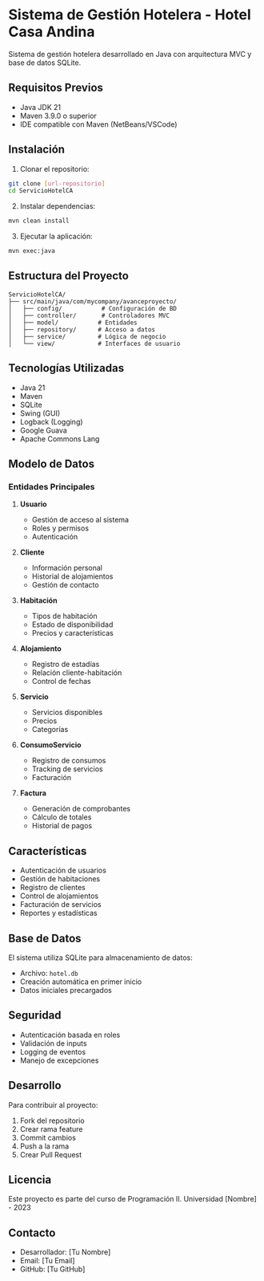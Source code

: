 # Sistema de Gestión Hotelera - Hotel Casa Andina

Sistema de gestión hotelera desarrollado en Java con arquitectura MVC y base de datos SQLite.

## Requisitos Previos

- Java JDK 21
- Maven 3.9.0 o superior
- IDE compatible con Maven (NetBeans/VSCode)

## Instalación

1. Clonar el repositorio:
```bash
git clone [url-repositorio]
cd ServicioHotelCA
```

2. Instalar dependencias:
```bash
mvn clean install
```

3. Ejecutar la aplicación:
```bash
mvn exec:java
```

## Estructura del Proyecto

```
ServicioHotelCA/
├── src/main/java/com/mycompany/avanceproyecto/
│   ├── config/           # Configuración de BD
│   ├── controller/       # Controladores MVC
│   ├── model/           # Entidades
│   ├── repository/      # Acceso a datos
│   ├── service/         # Lógica de negocio
│   └── view/            # Interfaces de usuario
```

## Tecnologías Utilizadas

- Java 21
- Maven
- SQLite
- Swing (GUI)
- Logback (Logging)
- Google Guava
- Apache Commons Lang

## Modelo de Datos

### Entidades Principales

1. **Usuario**
   - Gestión de acceso al sistema
   - Roles y permisos
   - Autenticación

2. **Cliente**
   - Información personal
   - Historial de alojamientos
   - Gestión de contacto

3. **Habitación**
   - Tipos de habitación
   - Estado de disponibilidad
   - Precios y características

4. **Alojamiento**
   - Registro de estadías
   - Relación cliente-habitación
   - Control de fechas

5. **Servicio**
   - Servicios disponibles
   - Precios
   - Categorías

6. **ConsumoServicio**
   - Registro de consumos
   - Tracking de servicios
   - Facturación

7. **Factura**
   - Generación de comprobantes
   - Cálculo de totales
   - Historial de pagos

## Características

- Autenticación de usuarios
- Gestión de habitaciones
- Registro de clientes
- Control de alojamientos
- Facturación de servicios
- Reportes y estadísticas

## Base de Datos

El sistema utiliza SQLite para almacenamiento de datos:
- Archivo: `hotel.db`
- Creación automática en primer inicio
- Datos iniciales precargados

## Seguridad

- Autenticación basada en roles
- Validación de inputs
- Logging de eventos
- Manejo de excepciones

## Desarrollo

Para contribuir al proyecto:
1. Fork del repositorio
2. Crear rama feature
3. Commit cambios
4. Push a la rama
5. Crear Pull Request

## Licencia

Este proyecto es parte del curso de Programación II.
Universidad [Nombre] - 2023

## Contacto

- Desarrollador: [Tu Nombre]
- Email: [Tu Email]
- GitHub: [Tu GitHub]
